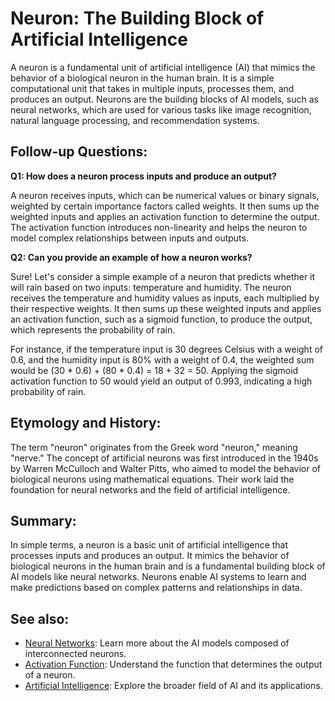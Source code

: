 # Neuron: The Building Block of Artificial Intelligence

A neuron is a fundamental unit of artificial intelligence (AI) that mimics
the behavior of a biological neuron in the human brain. It is a simple
computational unit that takes in multiple inputs, processes them, and produces
an output. Neurons are the building blocks of AI models, such as neural
networks, which are used for various tasks like image recognition, natural
language processing, and recommendation systems.

## Follow-up Questions:

**Q1: How does a neuron process inputs and produce an output?**

A neuron receives inputs, which can be numerical values or binary signals,
weighted by certain importance factors called weights. It then sums up the
weighted inputs and applies an activation function to determine the output.
The activation function introduces non-linearity and helps the neuron to model
complex relationships between inputs and outputs.

**Q2: Can you provide an example of how a neuron works?**

Sure! Let's consider a simple example of a neuron that predicts whether it will
rain based on two inputs: temperature and humidity. The neuron receives the
temperature and humidity values as inputs, each multiplied by their respective
weights. It then sums up these weighted inputs and applies an activation
function, such as a sigmoid function, to produce the output, which represents
the probability of rain.

For instance, if the temperature input is 30 degrees Celsius with a weight of
0.6, and the humidity input is 80% with a weight of 0.4, the weighted sum would
be (30 * 0.6) + (80 * 0.4) = 18 + 32 = 50. Applying the sigmoid activation
function to 50 would yield an output of 0.993, indicating a high probability of
rain.

## Etymology and History:

The term "neuron" originates from the Greek word "neuron," meaning "nerve." The
concept of artificial neurons was first introduced in the 1940s by Warren
McCulloch and Walter Pitts, who aimed to model the behavior of biological
neurons using mathematical equations. Their work laid the foundation for
neural networks and the field of artificial intelligence.

## Summary:

In simple terms, a neuron is a basic unit of artificial intelligence that
processes inputs and produces an output. It mimics the behavior of biological
neurons in the human brain and is a fundamental building block of AI models like
neural networks. Neurons enable AI systems to learn and make predictions based
on complex patterns and relationships in data.

## See also:

- [Neural Networks](?concept=neural+networks&specialist_role=ML+Engineer&target_audience=Manager+without+much+technical+background):
  Learn more about the AI models composed of interconnected neurons.
- [Activation Function](?concept=activation+function&specialist_role=ML+Engineer&target_audience=Manager+without+much+technical+background):
  Understand the function that determines the output of a neuron.
- [Artificial Intelligence](?concept=artificial+intelligence&specialist_role=ML+Engineer&target_audience=Manager+without+much+technical+background):
  Explore the broader field of AI and its applications.